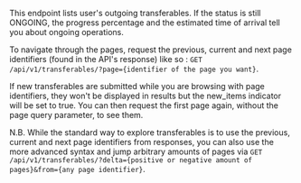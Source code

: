 This endpoint lists user's outgoing transferables.
If the status is still ONGOING, the progress percentage and the estimated time of arrival tell you about ongoing operations.

To navigate through the pages, request the previous, current and next page identifiers (found in the API's response) like so : `GET /api/v1/transferables/?page={identifier of the page you want}`.

If new transferables are submitted while you are browsing with page identifiers, they won't be displayed in results but the new_items indicator will be set to true.
You can then request the first page again, without the page query parameter, to see them.

N.B. While the standard way to explore transferables is to use the previous, current and next page identifiers from responses, you can also use the more advanced syntax and jump arbitrary amounts of pages via `GET /api/v1/transferables/?delta={positive or negative amount of pages}&from={any page identifier}`.
